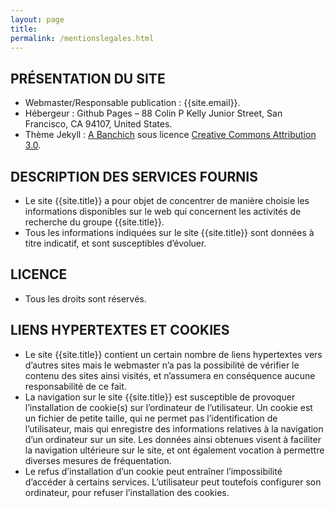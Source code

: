 ```yaml
---
layout: page
title:
permalink: /mentionslegales.html
---
```



PRÉSENTATION DU SITE
--------------------
<ul>
    <li>
    Webmaster/Responsable publication : {{site.email}}.
    </li><li>
    Hébergeur : Github Pages – 88 Colin P Kelly Junior Street, San Francisco, CA 94107, United States.
    </li><li>
    Thème Jekyll : <a href="https://github.com/andrewbanchich">A Banchich</a> sous licence <a href="https://html5up.net/license">Creative Commons Attribution 3.0</a>.
    </li>
</ul>


DESCRIPTION DES SERVICES FOURNIS
--------------------------------

<ul>
    <li>
Le site {{site.title}} a pour objet de concentrer de manière choisie les informations disponibles sur le web qui concernent les activités de recherche du groupe {{site.title}}.
    </li><li>
Tous les informations indiquées sur le site {{site.title}} sont données à titre indicatif, et sont susceptibles d’évoluer.
    </li>
</ul>


LICENCE
-------

<ul>
    <li>
Tous les droits sont réservés.
    </li>
</ul>


LIENS HYPERTEXTES ET COOKIES
----------------------------
<ul>
    <li>
Le site {{site.title}} contient un certain nombre de liens hypertextes vers d’autres sites mais le webmaster n’a pas la possibilité de vérifier le contenu des sites ainsi visités, et n’assumera en conséquence aucune responsabilité de ce fait.
    </li><li>
La navigation sur le site {{site.title}} est susceptible de provoquer l’installation de cookie(s) sur l’ordinateur de l’utilisateur. Un cookie est un fichier de petite taille, qui ne permet pas l’identification de l’utilisateur, mais qui enregistre des informations relatives à la navigation d’un ordinateur sur un site. Les données ainsi obtenues visent à faciliter la navigation ultérieure sur le site, et ont également vocation à permettre diverses mesures de fréquentation.
    </li><li>
Le refus d’installation d’un cookie peut entraîner l’impossibilité d’accéder à certains services. L’utilisateur peut toutefois configurer son ordinateur, pour refuser l’installation des cookies.
    </li>
</ul>
